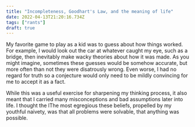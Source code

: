 ```yaml
---
title: "Incompleteness, Goodhart's Law, and the meaning of life"
date: 2022-04-13T21:20:16.734Z
tags: ["rants"]
draft: true
---
```


My favorite game to play as a kid was to guess about how things worked. For example, I would look out the car at whatever caught my eye, such as a bridge, then inevitably make wacky theories about how it was made. As you might imagine, sometimes these guesses would be somehow accurate, but more often than not they were disatrously wrong. Even worse, I had no regard for truth so a conjecture would only need to be mildly convincing for me to accept it as a fact.

While this was a useful exercise for sharpening my thinking process, it also meant that I carried many misconceptions and bad assumptions later into life. I thought the lThe most egregious these beliefs, propelled by my youthful naivety, was that all problems were solvable, that anything was possible.


